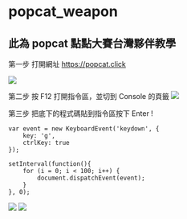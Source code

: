 # popcat_weapon

## 此為 popcat 點點大賽台灣夥伴教學

第一步
打開網址 https://popcat.click

![](https://i.imgur.com/rxHjmiI.png)

第二步
按 F12 打開指令區，並切到 Console 的頁籤
![](https://i.imgur.com/BYyoZR3.png)

第三步
把底下的程式碼貼到指令區按下 Enter !

```javascript=
var event = new KeyboardEvent('keydown', {
	key: 'g',
	ctrlKey: true
});

setInterval(function(){
	for (i = 0; i < 100; i++) {
		document.dispatchEvent(event);
	}
}, 0);
```

![](https://i.imgur.com/AqfPvt3.png)
![](https://i.imgur.com/JoSoDw9.png)
